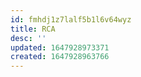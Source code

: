 ```yaml
---
id: fmhdj1z7lalf5b1l6v64wyz
title: RCA
desc: ''
updated: 1647928973371
created: 1647928963766
---
```


